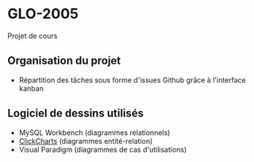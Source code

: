 # GLO-2005
Projet de cours

## Organisation du projet
 - Répartition des tâches sous forme d'issues Github grâce à l'interface kanban

## Logiciel de dessins utilisés

 - MySQL Workbench (diagrammes relationnels)
 - [ClickCharts](http://www.nchsoftware.com/chart/index.html) (diagrammes entité-relation)
 - Visual Paradigm (diagrammes de cas d'utilisations)

